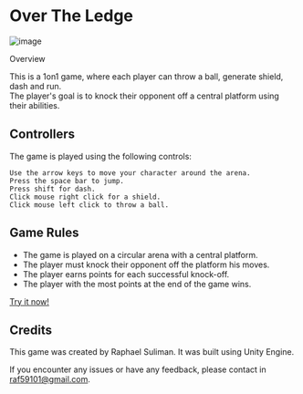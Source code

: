 # Over The Ledge
![image](https://user-images.githubusercontent.com/67747529/234122453-765ebd33-ba60-4b3b-aa84-aef1fd2c3c75.png)

Overview

This is a 1on1 game, where each player can throw a ball, generate shield, dash and run. <br>
The player's goal is to knock their opponent off a central platform using their abilities.

## Controllers
The game is played using the following controls:

    Use the arrow keys to move your character around the arena.
    Press the space bar to jump.
    Press shift for dash.
    Click mouse right click for a shield.
    Click mouse left click to throw a ball.

## Game Rules

- The game is played on a circular arena with a central platform. <br>
- The player must knock their opponent off the platform his moves. <br>
- The player earns points for each successful knock-off. <br>
- The player with the most points at the end of the game wins. <br>

[Try it now!](https://stycks59.itch.io/push)

## Credits

This game was created by Raphael Suliman. It was built using Unity Engine.

If you encounter any issues or have any feedback, please contact in raf59101@gmail.com.
